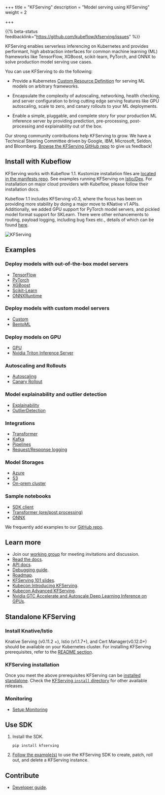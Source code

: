 +++
title = "KFServing"
description = "Model serving using KFServing"
weight = 2

+++

{{% beta-status
  feedbacklink="https://github.com/kubeflow/kfserving/issues" %}}

KFServing enables serverless inferencing on Kubernetes and provides performant, high abstraction interfaces for common machine learning (ML) frameworks like TensorFlow, XGBoost, scikit-learn, PyTorch, and ONNX to solve production model serving use cases.

You can use KFServing to do the following:

* Provide a Kubernetes [Custom Resource Definition](https://kubernetes.io/docs/concepts/extend-kubernetes/api-extension/custom-resources/) for serving ML models on arbitrary frameworks.

* Encapsulate the complexity of autoscaling, networking, health checking, and server configuration to bring cutting edge serving features like GPU autoscaling, scale to zero, and canary rollouts to your ML deployments.

* Enable a simple, pluggable, and complete story for your production ML inference server by providing prediction, pre-processing, post-processing and explainability out of the box.

Our strong community contributions help KFServing to grow. We have a Technical Steering Committee driven by Google, IBM, Microsoft, Seldon, and Bloomberg. [Browse the KFServing GitHub repo](https://github.com/kubeflow/kfserving) to give us feedback!

## Install with Kubeflow

KFServing works with Kubeflow 1.1. Kustomize installation files are [located in the manifests repo](https://github.com/kubeflow/manifests/tree/master/kfserving).
See examples running KFServing on [Istio/Dex](https://github.com/kubeflow/kfserving/tree/master/docs/samples/istio-dex). For installation on major cloud providers with Kubeflow, please follow their installation docs.

Kubeflow 1.1 includes KFServing v0.3, where the focus has been on providing more stability by doing a major move to KNative v1 APIs. Additionally, we added GPU support for PyTorch model servers, and pickled model format support for SKLearn. There were other enhancements to routing, payload logging, including bug fixes etc., details of which can be found [here](https://github.com/kubeflow/kfserving/releases/tag/v0.3.0).

<img src="../kfserving.png" alt="KFServing">

## Examples

### Deploy models with out-of-the-box model servers

* [TensorFlow](https://github.com/kubeflow/kfserving/tree/master/docs/samples/tensorflow)
* [PyTorch](https://github.com/kubeflow/kfserving/tree/master/docs/samples/pytorch)
* [XGBoost](https://github.com/kubeflow/kfserving/tree/master/docs/samples/xgboost)
* [Scikit-Learn](https://github.com/kubeflow/kfserving/tree/master/docs/samples/sklearn)
* [ONNXRuntime](https://github.com/kubeflow/kfserving/tree/master/docs/samples/onnx)

### Deploy models with custom model servers

* [Custom](https://github.com/kubeflow/kfserving/tree/master/docs/samples/custom)
* [BentoML](https://github.com/kubeflow/kfserving/tree/master/docs/samples/bentoml)

### Deploy models on GPU

* [GPU](https://github.com/kubeflow/kfserving/tree/master/docs/samples/accelerators)
* [Nvidia Triton Inference Server](https://github.com/kubeflow/kfserving/tree/master/docs/samples/triton)

### Autoscaling and Rollouts

* [Autoscaling](https://github.com/kubeflow/kfserving/tree/master/docs/samples/autoscaling)
* [Canary Rollout](https://github.com/kubeflow/kfserving/tree/master/docs/samples/rollouts)

### Model explainability and outlier detection

* [Explainability](https://github.com/kubeflow/kfserving/tree/master/docs/samples/explanation/alibi)
* [OutlierDetection](https://github.com/kubeflow/kfserving/tree/master/docs/samples/outlier-detection/alibi-detect/cifar10)

### Integrations

* [Transformer](https://github.com/kubeflow/kfserving/tree/master/docs/samples/transformer/image_transformer)
* [Kafka](https://github.com/kubeflow/kfserving/tree/master/docs/samples/kafka)
* [Pipelines](https://github.com/kubeflow/kfserving/tree/master/docs/samples/pipelines)
* [Request/Response logging](https://github.com/kubeflow/kfserving/tree/master/docs/samples/logger)

### Model Storages

* [Azure](https://github.com/kubeflow/kfserving/tree/master/docs/samples/azure)
* [S3](https://github.com/kubeflow/kfserving/tree/master/docs/samples/s3)
* [On-prem cluster](https://github.com/kubeflow/kfserving/tree/master/docs/samples/pvc)

### Sample notebooks

* [SDK client](https://github.com/kubeflow/kfserving/blob/master/docs/samples/client)
* [Transformer (pre/post processing)](https://github.com/kubeflow/kfserving/blob/master/docs/samples/transformer/image_transformer/kfserving_sdk_transformer.ipynb)
* [ONNX](https://github.com/kubeflow/kfserving/blob/master/docs/samples/onnx/mosaic-onnx.ipynb)

We frequently add examples to our [GitHub repo](https://github.com/kubeflow/kfserving/tree/master/docs/samples/).

## Learn more

* Join our [working group](https://groups.google.com/forum/#!forum/kfserving) for meeting invitations and discussion.
* [Read the docs](https://github.com/kubeflow/kfserving/tree/master/docs).
* [API docs](https://github.com/kubeflow/kfserving/tree/master/docs/apis/README.md).
* [Debugging guide](https://github.com/kubeflow/kfserving/blob/master/docs/KFSERVING_DEBUG_GUIDE.md).
* [Roadmap](https://github.com/kubeflow/kfserving/tree/master/ROADMAP.md).
* [KFServing 101 slides](https://drive.google.com/file/d/16oqz6dhY5BR0u74pi9mDThU97Np__AFb/view).
* [Kubecon Introducing KFServing](https://kccncna19.sched.com/event/UaZo/introducing-kfserving-serverless-model-serving-on-kubernetes-ellis-bigelow-google-dan-sun-bloomberg).
* [Kubecon Advanced KFServing](https://kccncna19.sched.com/event/UaVw/advanced-model-inferencing-leveraging-knative-istio-and-kubeflow-serving-animesh-singh-ibm-clive-cox-seldon).
* [Nvidia GTC Accelerate and Autoscale Deep Learning Inference on GPUs](https://developer.nvidia.com/gtc/2020/video/s22459-vid).

## Standalone KFServing

### Install Knative/Istio

Knative Serving (v0.11.2 +), Istio (v1.1.7+), and Cert Manager(v0.12.0+) should be available on your Kubernetes cluster.
For installing KFServing prerequisites, refer to the [README section](https://github.com/kubeflow/kfserving#prerequisites).

### KFServing installation

Once you meet the above prerequisites KFServing can be [installed standalone](https://github.com/kubeflow/kfserving#standalone-kfserving-installation). Check the [KFServing `install` directory](https://github.com/kubeflow/kfserving/tree/master/install) for other available releases.

### Monitoring

* [Setup Monitoring](https://github.com/kubeflow/kfserving#setup-monitoring)

## Use SDK

1. Install the SDK.
    ```
    pip install kfserving
    ```
1. [Follow the example(s)](https://github.com/kubeflow/kfserving/blob/master/docs/samples/client) to use the KFServing SDK to create, patch, roll out, and delete a KFServing instance.

## Contribute

* [Developer guide](https://github.com/kubeflow/kfserving/tree/master/docs/DEVELOPER_GUIDE.md).
